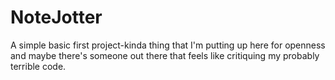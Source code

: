 # NoteJotter
A simple basic first project-kinda thing that I'm putting up here for openness and maybe there's someone out there that feels like critiquing my probably terrible code.
